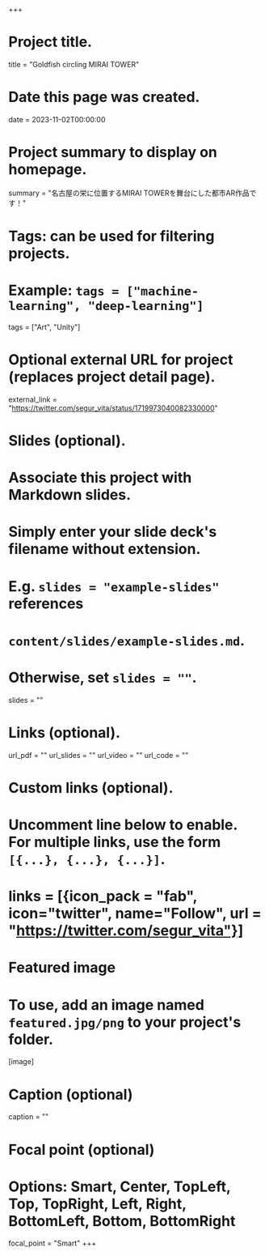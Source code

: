+++
# Project title.
title = "Goldfish circling MIRAI TOWER"

# Date this page was created.
date = 2023-11-02T00:00:00

# Project summary to display on homepage.
summary = "名古屋の栄に位置するMIRAI TOWERを舞台にした都市AR作品です！"

# Tags: can be used for filtering projects.
# Example: `tags = ["machine-learning", "deep-learning"]`
tags = ["Art", "Unity"]

# Optional external URL for project (replaces project detail page).
external_link = "https://twitter.com/segur_vita/status/1719973040082330000"

# Slides (optional).
#   Associate this project with Markdown slides.
#   Simply enter your slide deck's filename without extension.
#   E.g. `slides = "example-slides"` references 
#   `content/slides/example-slides.md`.
#   Otherwise, set `slides = ""`.
slides = ""

# Links (optional).
url_pdf = ""
url_slides = ""
url_video = ""
url_code = ""

# Custom links (optional).
#   Uncomment line below to enable. For multiple links, use the form `[{...}, {...}, {...}]`.
# links = [{icon_pack = "fab", icon="twitter", name="Follow", url = "https://twitter.com/segur_vita"}]

# Featured image
# To use, add an image named `featured.jpg/png` to your project's folder. 
[image]
  # Caption (optional)
  caption = ""

  # Focal point (optional)
  # Options: Smart, Center, TopLeft, Top, TopRight, Left, Right, BottomLeft, Bottom, BottomRight
  focal_point = "Smart"
+++


